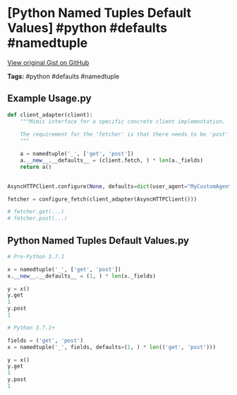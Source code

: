 # [Python Named Tuples Default Values] #python #defaults #namedtuple

[View original Gist on GitHub](https://gist.github.com/Integralist/822089746ef730a7adfb98c1e230955b)

**Tags:** #python #defaults #namedtuple

## Example Usage.py

```python
def client_adapter(client):
    """Mimic interface for a specific concrete client implementation.
    
    The requirement for the 'fetcher' is that there needs to be 'post' and 'get' methods.
    """

    a = namedtuple('_', ['get', 'post'])
    a.__new__.__defaults__ = (client.fetch, ) * len(a._fields)
    return a()

  
AsyncHTTPClient.configure(None, defaults=dict(user_agent="MyCustomAgent"))

fetcher = configure_fetch(client_adapter(AsyncHTTPClient()))

# fetcher.get(...)
# fetcher.post(...)
```

## Python Named Tuples Default Values.py

```python
# Pre-Python 3.7.1

x = namedtuple('_', ['get', 'post'])
x.__new__.__defaults__ = (1, ) * len(x._fields)

y = x()
y.get
1
y.post
1

# Python 3.7.1+

fields = ('get', 'post')
x = namedtuple('_', fields, defaults=(1, ) * len(('get', 'post')))

y = x()
y.get
1
y.post
1
```

